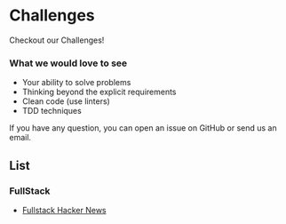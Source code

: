# Challenges
Checkout our Challenges!

### What we would love to see
- Your ability to solve problems
- Thinking beyond the explicit requirements
- Clean code (use linters)
- TDD techniques

If you have any question, you can open an issue on GitHub or send us an email.

## List

### FullStack

- [Fullstack Hacker News](fullstack.md) 

